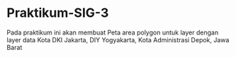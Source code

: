 # Praktikum-SIG-3
Pada praktikum ini akan membuat Peta area polygon untuk layer dengan layer data Kota DKI Jakarta, DIY Yogyakarta, Kota Administrasi Depok, Jawa Barat

